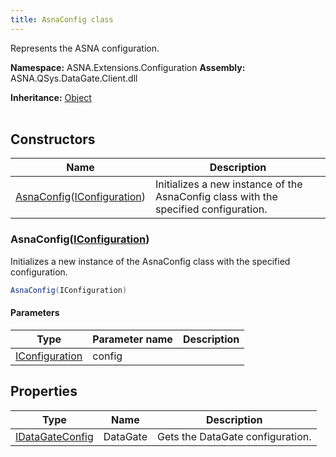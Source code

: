 ```yaml
---
title: AsnaConfig class
---
```


Represents the ASNA configuration.

**Namespace:** ASNA.Extensions.Configuration
**Assembly:** ASNA.QSys.DataGate.Client.dll

**Inheritance:** [Object](https://docs.microsoft.com/en-us/dotnet/api/system.object)
<br>
<br>

## Constructors

| Name | Description |
| --- | --- |
| [AsnaConfig](#asnaconfig-iconfiguration-)([IConfiguration](https://learn.microsoft.com/en-us/dotnet/api/microsoft.extensions.configuration.iconfiguration?view=net-8.0)) | Initializes a new instance of the AsnaConfig class with the specified configuration.

### AsnaConfig([IConfiguration](https://learn.microsoft.com/en-us/dotnet/api/microsoft.extensions.configuration.iconfiguration?view=net-8.0))

Initializes a new instance of the AsnaConfig class with the specified configuration.

```cs
AsnaConfig(IConfiguration)
```

#### Parameters
| Type | Parameter name | Description
| --- | --- | ---
| [IConfiguration](https://learn.microsoft.com/en-us/dotnet/api/microsoft.extensions.configuration.iconfiguration?view=net-8.0) | config | 

## Properties

| Type | Name | Description
| --- | --- | --- 
| [IDataGateConfig](/reference/extensions-configuration/i-data-gate-config.html) | DataGate | Gets the DataGate configuration. |
